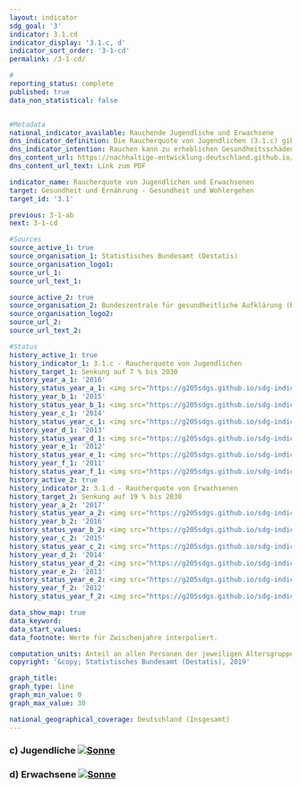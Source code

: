 ```yaml
---                   
layout: indicator                   
sdg_goal: '3'                   
indicator: 3.1.cd                   
indicator_display: '3.1.c, d'                   
indicator_sort_order: '3-1-cd'                   
permalink: /3-1-cd/                   

#                   
reporting_status: complete                   
published: true                   
data_non_statistical: false                   


#Metadata                   
national_indicator_available: Rauchende Jugendliche und Erwachsene                   
dns_indicator_definition: Die Raucherquote von Jugendlichen (3.1.c) gibt den Anteil der 12- bis 17-Jährigen wieder, die angeben, gelegentlich oder ständig zu rauchen. Die Raucherquote von Erwachsenen (3.1.d) gibt den Anteil der Befragten im Alter von 15 Jahren und mehr an, welche im Mikrozensus die Fragen zum Rauchverhalten beantwortet haben und gelegentlich oder regelmäßig rauchen.                   
dns_indicator_intention: Rauchen kann zu erheblichen Gesundheitsschäden und frühzeitigem Tod führen. Von diesen Risiken betroffen sind nicht nur die Raucherinnen und Raucher selbst. Auch Nichtraucherinnen und Nichtraucher, die dem Tabakrauch ausgesetzt sind, werden nicht nur vom Rauch belästigt, sondern können davon auch erkranken. Die Bundesregierung hat das Ziel, den Anteil der Raucherinnen und Raucher bei Jugendlichen bis zum Jahr 2030 auf 7 % und bei allen Personen ab 15 Jahren auf 19 % zu senken.                   
dns_content_url: https://nachhaltige-entwicklung-deutschland.github.io/open-sdg-site-starter/public/content/3.1.cd.pdf                   
dns_content_url_text: Link zum PDF                   

indicator_name: Raucherquote von Jugendlichen und Erwachsenen                   
target: Gesundheit und Ernährung - Gesundheit und Wohlergehen                   
target_id: '3.1'                   

previous: 3-1-ab                   
next: 3-1-cd                   

#Sources
source_active_1: true                           
source_organisation_1: Statistisches Bundesamt (Destatis)                           
source_organisation_logo1:                            
source_url_1:                            
source_url_text_1:                            

source_active_2: true                           
source_organisation_2: Bundeszentrale für gesundheitliche Aufklärung (BZGA)                           
source_organisation_logo2:                            
source_url_2:                            
source_url_text_2:                            

#Status                   
history_active_1: true                   
history_indicator_1: 3.1.c - Raucherquote von Jugendlichen                   
history_target_1: Senkung auf 7 % bis 2030
history_year_a_1: '2016'                           
history_status_year_a_1: <img src="https://g205sdgs.github.io/sdg-indicators/public/Wettersymbole/Sonne.png" alt="Sonne" />
history_year_b_1: '2015'                           
history_status_year_b_1: <img src="https://g205sdgs.github.io/sdg-indicators/public/Wettersymbole/Sonne.png" alt="Sonne" />
history_year_c_1: '2014'                           
history_status_year_c_1: <img src="https://g205sdgs.github.io/sdg-indicators/public/Wettersymbole/Sonne.png" alt="Sonne" />
history_year_d_1: '2013'                           
history_status_year_d_1: <img src="https://g205sdgs.github.io/sdg-indicators/public/Wettersymbole/Sonne.png" alt="Sonne" />
history_year_e_1: '2012'                           
history_status_year_e_1: <img src="https://g205sdgs.github.io/sdg-indicators/public/Wettersymbole/Sonne.png" alt="Sonne" />
history_year_f_1: '2011'                           
history_status_year_f_1: <img src="https://g205sdgs.github.io/sdg-indicators/public/Wettersymbole/Sonne.png" alt="Sonne" />
history_active_2: true                   
history_indicator_2: 3.1.d - Raucherquote von Erwachsenen                   
history_target_2: Senkung auf 19 % bis 2030
history_year_a_2: '2017'                           
history_status_year_a_2: <img src="https://g205sdgs.github.io/sdg-indicators/public/Wettersymbole/Sonne.png" alt="Sonne" />
history_year_b_2: '2016'                           
history_status_year_b_2: <img src="https://g205sdgs.github.io/sdg-indicators/public/Wettersymbole/Sonne.png" alt="Sonne" />
history_year_c_2: '2015'                           
history_status_year_c_2: <img src="https://g205sdgs.github.io/sdg-indicators/public/Wettersymbole/Sonne.png" alt="Sonne" />
history_year_d_2: '2014'                           
history_status_year_d_2: <img src="https://g205sdgs.github.io/sdg-indicators/public/Wettersymbole/Sonne.png" alt="Sonne" />
history_year_e_2: '2013'                           
history_status_year_e_2: <img src="https://g205sdgs.github.io/sdg-indicators/public/Wettersymbole/Sonne.png" alt="Sonne" />
history_year_f_2: '2012'                           
history_status_year_f_2: <img src="https://g205sdgs.github.io/sdg-indicators/public/Wettersymbole/Sonne.png" alt="Sonne" />

data_show_map: true                   
data_keyword:                    
data_start_values:                    
data_footnote: Werte für Zwischenjahre interpoliert.                   

computation_units: Anteil an allen Personen der jeweiligen Altersgruppe, in %                   
copyright: '&copy; Statistisches Bundesamt (Destatis), 2019'                   

graph_title:                    
graph_type: line                   
graph_min_value: 0                 
graph_max_value: 30                   

national_geographical_coverage: Deutschland (Insgesamt)                   
---
```

<h3>c) Jugendliche                               
  <a href="https://nachhaltige-entwicklung-deutschland.github.io/open-sdg-site-starter/status/"><img src="https://g205sdgs.github.io/sdg-indicators/public/Wettersymbole/Sonne.png" alt="Sonne" />                               
  </a>                               
</h3>                               

<h3>d) Erwachsene                               
  <a href="https://nachhaltige-entwicklung-deutschland.github.io/open-sdg-site-starter/status/"><img src="https://g205sdgs.github.io/sdg-indicators/public/Wettersymbole/Sonne.png" alt="Sonne" />                               
  </a>                               
</h3>
